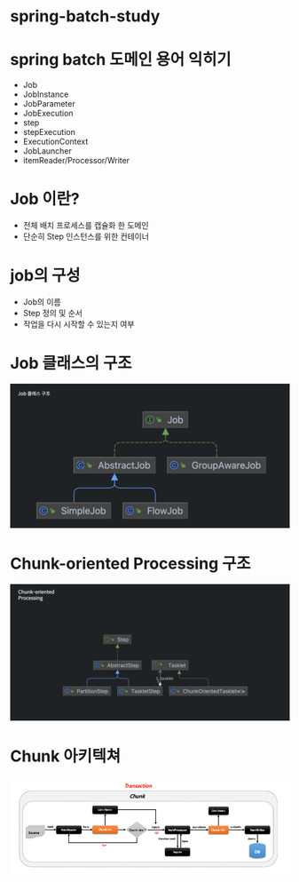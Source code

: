 # spring-batch-study

# spring batch 도메인 용어 익히기
- Job
- JobInstance
- JobParameter
- JobExecution
- step
- stepExecution
- ExecutionContext
- JobLauncher
- itemReader/Processor/Writer

# Job 이란?
 - 전체 배치 프로세스를 캡슐화 한 도메인
 - 단순히 Step 인스턴스를 위한 컨테이너

# job의 구성
 - Job의 이름
 - Step 정의 및 순서
 - 작업을 다시 시작할 수 있는지 여부

# Job 클래스의 구조
![img.png](img.png)

# Chunk-oriented Processing 구조
![img_1.png](img_1.png)

# Chunk 아키텍쳐
![img_2.png](img_2.png)
